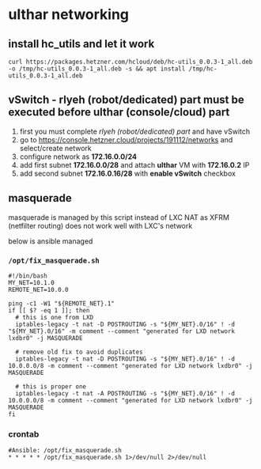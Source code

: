 # ulthar networking

## install hc_utils and let it work
```
curl https://packages.hetzner.com/hcloud/deb/hc-utils_0.0.3-1_all.deb -o /tmp/hc-utils_0.0.3-1_all.deb -s && apt install /tmp/hc-utils_0.0.3-1_all.deb
```

## vSwitch - rlyeh (robot/dedicated) part must be executed before ulthar (console/cloud) part

1. first you must complete *rlyeh (robot/dedicated) part* and have vSwitch
2. go to https://console.hetzner.cloud/projects/191112/networks and select/create network
3. configure network as **172.16.0.0/24**
4. add first subnet **172.16.0.0/28** and attach **ulthar** VM with **172.16.0.2** IP
5. add second subnet **172.16.0.16/28** with **enable vSwitch** checkbox

## masquerade
masquerade is managed by this script instead of LXC NAT as XFRM (netfilter routing) does not work well with LXC's network

below is ansible managed

### `/opt/fix_masquerade.sh`
```
#!/bin/bash
MY_NET=10.1.0
REMOTE_NET=10.0.0

ping -c1 -W1 "${REMOTE_NET}.1"
if [[ $? -eq 1 ]]; then
  # this is one from LXD
  iptables-legacy -t nat -D POSTROUTING -s "${MY_NET}.0/16" ! -d "${MY_NET}.0/16" -m comment --comment "generated for LXD network lxdbr0" -j MASQUERADE

  # remove old fix to avoid duplicates
  iptables-legacy -t nat -D POSTROUTING -s "${MY_NET}.0/16" ! -d 10.0.0.0/8 -m comment --comment "generated for LXD network lxdbr0" -j MASQUERADE

  # this is proper one
  iptables-legacy -t nat -A POSTROUTING -s "${MY_NET}.0/16" ! -d 10.0.0.0/8 -m comment --comment "generated for LXD network lxdbr0" -j MASQUERADE
fi
```
### crontab
```
#Ansible: /opt/fix_masquerade.sh
* * * * * /opt/fix_masquerade.sh 1>/dev/null 2>/dev/null
```
